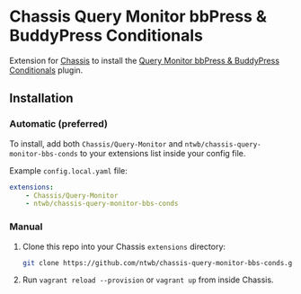 # Chassis Query Monitor bbPress & BuddyPress Conditionals
Extension for [Chassis](https://github.com/Chassis/Chassis) to install the [Query Monitor bbPress &amp; BuddyPress Conditionals](https://wordpress.org/plugins/query-monitor-bbpress-buddypress-conditionals/) plugin.


## Installation
### Automatic (preferred)
To install, add both `Chassis/Query-Monitor` and `ntwb/chassis-query-monitor-bbs-conds` to your extensions list inside your config file.

Example `config.local.yaml` file:
```yaml
extensions:
    - Chassis/Query-Monitor
    - ntwb/chassis-query-monitor-bbs-conds
```

### Manual
1. Clone this repo into your Chassis `extensions` directory:
    ```sh
    git clone https://github.com/ntwb/chassis-query-monitor-bbs-conds.git /path/to/chassis/extensions/query-monitor-bbs-conds
    ```
1. Run `vagrant reload --provision` or `vagrant up` from inside Chassis.
